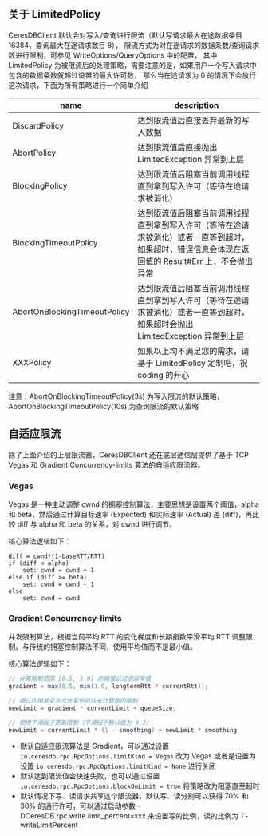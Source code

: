 ## 关于 LimitedPolicy
CeresDBClient 默认会对写入/查询进行限流（默认写请求最大在途数据条目 16384，查询最大在途请求数目 8），
限流方式为对在途请求的数据条数/查询请求数进行限制，可参见 WriteOptions/QueryOptions 中的配置，
其中 LimitedPolicy 为被限流后的处理策略，需要注意的是，如果用户一个写入请求中包含的数据条数就超过设置的最大许可数，
那么当在途请求为 0 的情况下会放行这次请求，下面为所有策略进行一个简单介绍

| name | description |
| --- | ---|
| DiscardPolicy | 达到限流值后直接丢弃最新的写入数据 |
| AbortPolicy | 达到限流值后直接抛出 LimitedException 异常到上层 |
| BlockingPolicy | 达到限流值后阻塞当前调用线程直到拿到写入许可（等待在途请求被消化） |
| BlockingTimeoutPolicy | 达到限流值后阻塞当前调用线程直到拿到写入许可（等待在途请求被消化）或者一直等到超时，如果超时，错误信息会体现在返回值的 Result#Err 上，不会抛出异常 |
| AbortOnBlockingTimeoutPolicy | 达到限流值后阻塞当前调用线程直到拿到写入许可（等待在途请求被消化）或者一直等到超时，如果超时会抛出 LimitedException 异常到上层 |
| XXXPolicy | 如果以上均不满足您的需求，请基于 LimitedPolicy 定制吧，祝 coding 的开心 |

注意：AbortOnBlockingTimeoutPolicy(3s) 为写入限流的默认策略，AbortOnBlockingTimeoutPolicy(10s) 为查询限流的默认策略

## 自适应限流
除了上面介绍的上层限流器，CeresDBClient 还在底层通信层提供了基于 TCP Vegas 和 Gradient Concurrency-limits 算法的自适应限流器。

### Vegas
Vegas 是一种主动调整 cwnd 的拥塞控制算法，主要思想是设置两个阈值，alpha 和 beta，然后通过计算目标速率 (Expected)
和实际速率 (Actual) 差 (diff)，再比较 diff 与 alpha 和 beta 的关系，对 cwnd 进行调节。

核心算法逻辑如下：
```
diff = cwnd*(1-baseRTT/RTT)
if (diff < alpha)
    set: cwnd = cwnd + 1
else if (diff >= beta)
    set: cwnd = cwnd - 1
else
    set: cwnd = cwnd
```

### Gradient Concurrency-limits
并发限制算法，根据当前平均 RTT 的变化梯度和长期指数平滑平均 RTT 调整限制。与传统的拥塞控制算法不同，使用平均值而不是最小值。

核心算法逻辑如下：
```java
// 计算限制范围 [0.5, 1.0] 的梯度以过滤异常值
gradient = max(0.5, min(1.0, longtermRtt / currentRtt));

// 通过应用渐变并允许某些排队来计算新的限制
newLimit = gradient * currentLimit + queueSize;

// 使用平滑因子更新限制（平滑因子默认值为 0.2）
newLimit = currentLimit * (1 - smoothing) + newLimit * smoothing
```

- 默认自适应限流算法是 Gradient，可以通过设置 `io.ceresdb.rpc.RpcOptions.limitKind = Vegas` 改为 Vegas
  或者是设置为 设置 `io.ceresdb.rpc.RpcOptions.limitKind = None` 进行关闭
- 默认达到限流值会快速失败，也可以通过设置 `io.ceresdb.rpc.RpcOptions.blockOnLimit = true` 将策略改为阻塞直至超时
- 默认情况下写、读请求共享这个限流器，默认写、读分别可以获得 70% 和 30% 的通行许可，可以通过启动参数 -DCeresDB.rpc.write.limit_percent=xxx 来设置写的比例，读的比例为 1 - writeLimitPercent
